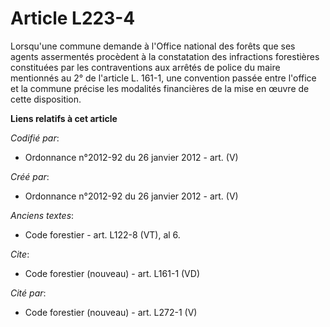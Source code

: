 # Article L223-4

Lorsqu'une commune demande à l'Office national des forêts que ses agents assermentés procèdent à la constatation des
infractions forestières constituées par les contraventions aux arrêtés de police du maire mentionnés au 2° de l'article L.
161-1, une convention passée entre l'office et la commune précise les modalités financières de la mise en œuvre de cette
disposition.

**Liens relatifs à cet article**

_Codifié par_:

  - Ordonnance n°2012-92 du 26 janvier 2012 - art. (V)

_Créé par_:

  - Ordonnance n°2012-92 du 26 janvier 2012 - art. (V)

_Anciens textes_:

  - Code forestier - art. L122-8 (VT), al 6.

_Cite_:

  - Code forestier (nouveau) - art. L161-1 (VD)

_Cité par_:

  - Code forestier (nouveau) - art. L272-1 (V)
